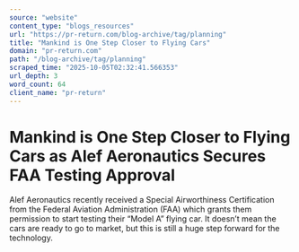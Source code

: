 ```yaml
---
source: "website"
content_type: "blogs_resources"
url: "https://pr-return.com/blog-archive/tag/planning"
title: "Mankind is One Step Closer to Flying Cars"
domain: "pr-return.com"
path: "/blog-archive/tag/planning"
scraped_time: "2025-10-05T02:32:41.566353"
url_depth: 3
word_count: 64
client_name: "pr-return"
---
```


# Mankind is One Step Closer to Flying Cars as Alef Aeronautics Secures FAA Testing Approval

Alef Aeronautics recently received a Special Airworthiness Certification from the Federal Aviation Administration (FAA) which grants them permission to start testing their “Model A” flying car. It doesn’t mean the cars are ready to go to market, but this is still a huge step forward for the technology.